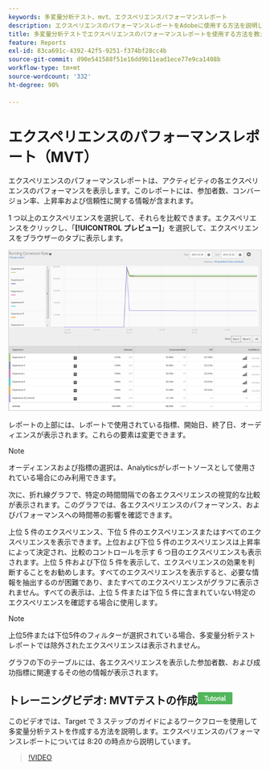 ```yaml
---
keywords: 多変量分析テスト、mvt、エクスペリエンスパフォーマンスレポート
description: エクスペリエンスのパフォーマンスレポートをAdobeに使用する方法を説明します [!DNL Target] エクスペリエンスのターゲット設定アクティビティを作成します。
title: 多変量分析テストでエクスペリエンスのパフォーマンスレポートを使用する方法を教えてください。
feature: Reports
exl-id: 83ca691c-4392-42f5-9251-f374bf28cc4b
source-git-commit: d90e541588f51e16dd9b11ead1ece77e9ca1408b
workflow-type: tm+mt
source-wordcount: '332'
ht-degree: 90%

---
```


# エクスペリエンスのパフォーマンスレポート（MVT）

エクスペリエンスのパフォーマンスレポートは、アクティビティの各エクスペリエンスのパフォーマンスを表示します。このレポートには、参加者数、コンバージョン率、上昇率および信頼性に関する情報が含まれます。

1 つ以上のエクスペリエンスを選択して、それらを比較できます。エクスペリエンスをクリックし、「**[!UICONTROL プレビュー]**」を選択して、エクスペリエンスをブラウザーのタブに表示します。

![](/help/main/c-reports/assets/experienceperformancetable.png)

レポートの上部には、レポートで使用されている指標、開始日、終了日、オーディエンスが表示されます。これらの要素は変更できます。

>[!NOTE]
>
>オーディエンスおよび指標の選択は、Analyticsがレポートソースとして使用されている場合にのみ利用できます。

次に、折れ線グラフで、特定の時間間隔での各エクスペリエンスの視覚的な比較が表示されます。このグラフでは、各エクスペリエンスのパフォーマンス、およびパフォーマンスへの時間帯の影響を確認できます。

上位 5 件のエクスペリエンス、下位 5 件のエクスペリエンスまたはすべてのエクスペリエンスを表示できます。上位および下位 5 件のエクスペリエンスは上昇率によって決定され、比較のコントロールを示す 6 つ目のエクスペリエンスも表示されます。上位 5 件および下位 5 件を表示して、エクスペリエンスの効果を判断することをお勧めします。すべてのエクスペリエンスを表示すると、必要な情報を抽出するのが困難であり、またすべてのエクスペリエンスがグラフに表示されません。すべての表示は、上位 5 件または下位 5 件に含まれていない特定のエクスペリエンスを確認する場合に使用します。

>[!NOTE]
>
>上位5件または下位5件のフィルターが選択されている場合、多変量分析テストレポートでは除外されたエクスペリエンスは表示されません。

グラフの下のテーブルには、各エクスペリエンスを表示した参加者数、および成功指標に関連するその他の情報が表示されます。

## トレーニングビデオ: MVTテストの作成![チュートリアルバッジ](/help/main/assets/tutorial.png)

このビデオでは、Target で 3 ステップのガイドによるワークフローを使用して多変量分析テストを作成する方法を説明します。エクスペリエンスのパフォーマンスレポートについては 8:20 の時点から説明しています。

>[!VIDEO](https://video.tv.adobe.com/v/17395)
